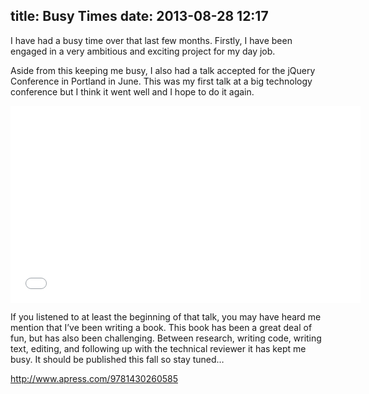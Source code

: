 title: Busy Times
date: 2013-08-28 12:17
---
I have had a busy time over that last few months. Firstly, I have been engaged in a very ambitious and exciting project for my day job.

Aside from this keeping me busy, I also had a talk accepted for the jQuery Conference in Portland in June. This was my first talk at a big technology conference but I think it went well and I hope to do it again.

<iframe width="560" height="315" src="//www.youtube.com/embed/u4whslyzUEw" frameborder="0" allowfullscreen></iframe>

If you listened to at least the beginning of that talk, you may have heard me mention that I’ve been writing a book. This book has been a great deal of fun, but has also been challenging. Between research, writing code, writing text, editing, and following up with the technical reviewer it has kept me busy. It should be published this fall so stay tuned…

http://www.apress.com/9781430260585  

